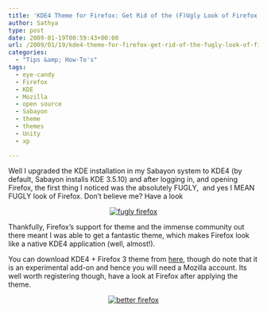 ```yaml
---
title: 'KDE4 Theme for Firefox: Get Rid of the (F)Ugly Look of Firefox under KDE4'
author: Sathya
type: post
date: 2009-01-19T00:59:43+00:00
url: /2009/01/19/kde4-theme-for-firefox-get-rid-of-the-fugly-look-of-firefox-under-kde4/
categories:
  - "Tips &amp; How-To's"
tags:
  - eye-candy
  - Firefox
  - KDE
  - Mozilla
  - open source
  - Sabayon
  - theme
  - themes
  - Unity
  - xp

---
```

Well I upgraded the KDE installation in my Sabayon system to KDE4 (by default, Sabayon installs KDE 3.5.10) and after logging in, and opening Firefox, the first thing I noticed was the absolutely FUGLY,  and yes I MEAN FUGLY look of Firefox. Don&#8217;t believe me? Have a look

<!--more-->

<p style="text-align: center;">
  <a href="http://www.flickr.com/photos/sathyabhat/3208278722/sizes/m/"><img class="aligncenter" src="http://farm4.static.flickr.com/3080/3208278722_aaa9d54a23_m.jpg" alt="fugly firefox" /></a>
</p>

<p style="text-align: left;">
  Thankfully, Firefox&#8217;s support for theme and the immense community out there meant I was able to get a fantastic theme, which makes Firefox look like a native KDE4 application (well, almost!).
</p>

<p style="text-align: left;">
  You can download KDE4 + Firefox 3 theme from <a href="https://addons.mozilla.org/en-US/firefox/addon/7574">here</a>, though do note that it is an experimental add-on and hence you will need a Mozilla account. Its  well worth registering though, have a look at Firefox after applying the theme.
</p>

<p style="text-align: center;">
  <a href="http://www.flickr.com/photos/sathyabhat/3207432609/sizes/m/"><img class="aligncenter" src="http://farm4.static.flickr.com/3441/3207432609_5be17d2794_m.jpg" alt="better firefox" /></a>
</p>

<p style="text-align: left;">